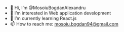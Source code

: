 - 👋 Hi, I’m @MosoiuBogdanAlexandru
- 👀 I’m interested in Web application development
- 🌱 I’m currently learning React.js
- 📫 How to reach me: mosoiu.bogdan94@gmail.com

<!---
MosoiuBogdanAlexandru/MosoiuBogdanAlexandru is a ✨ special ✨ repository because its `README.md` (this file) appears on your GitHub profile.
You can click the Preview link to take a look at your changes.
--->

